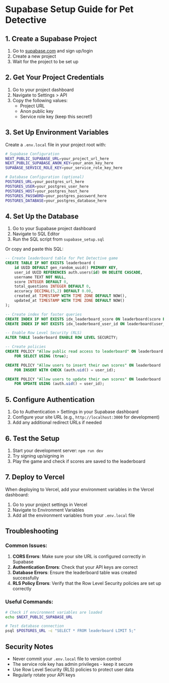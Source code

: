 # Supabase Setup Guide for Pet Detective

## 1. Create a Supabase Project

1. Go to [supabase.com](https://supabase.com) and sign up/login
2. Create a new project
3. Wait for the project to be set up

## 2. Get Your Project Credentials

1. Go to your project dashboard
2. Navigate to Settings > API
3. Copy the following values:
   - Project URL
   - Anon public key
   - Service role key (keep this secret!)

## 3. Set Up Environment Variables

Create a `.env.local` file in your project root with:

```bash
# Supabase Configuration
NEXT_PUBLIC_SUPABASE_URL=your_project_url_here
NEXT_PUBLIC_SUPABASE_ANON_KEY=your_anon_key_here
SUPABASE_SERVICE_ROLE_KEY=your_service_role_key_here

# Database Configuration (optional)
POSTGRES_URL=your_postgres_url_here
POSTGRES_USER=your_postgres_user_here
POSTGRES_HOST=your_postgres_host_here
POSTGRES_PASSWORD=your_postgres_password_here
POSTGRES_DATABASE=your_postgres_database_here
```

## 4. Set Up the Database

1. Go to your Supabase project dashboard
2. Navigate to SQL Editor
3. Run the SQL script from `supabase_setup.sql`

Or copy and paste this SQL:

```sql
-- Create leaderboard table for Pet Detective game
CREATE TABLE IF NOT EXISTS leaderboard (
    id UUID DEFAULT gen_random_uuid() PRIMARY KEY,
    user_id UUID REFERENCES auth.users(id) ON DELETE CASCADE,
    username TEXT NOT NULL,
    score INTEGER DEFAULT 0,
    total_questions INTEGER DEFAULT 0,
    accuracy DECIMAL(5,2) DEFAULT 0.00,
    created_at TIMESTAMP WITH TIME ZONE DEFAULT NOW(),
    updated_at TIMESTAMP WITH TIME ZONE DEFAULT NOW()
);

-- Create index for faster queries
CREATE INDEX IF NOT EXISTS idx_leaderboard_score ON leaderboard(score DESC);
CREATE INDEX IF NOT EXISTS idx_leaderboard_user_id ON leaderboard(user_id);

-- Enable Row Level Security (RLS)
ALTER TABLE leaderboard ENABLE ROW LEVEL SECURITY;

-- Create policies
CREATE POLICY "Allow public read access to leaderboard" ON leaderboard
    FOR SELECT USING (true);

CREATE POLICY "Allow users to insert their own scores" ON leaderboard
    FOR INSERT WITH CHECK (auth.uid() = user_id);

CREATE POLICY "Allow users to update their own scores" ON leaderboard
    FOR UPDATE USING (auth.uid() = user_id);
```

## 5. Configure Authentication

1. Go to Authentication > Settings in your Supabase dashboard
2. Configure your site URL (e.g., `http://localhost:3000` for development)
3. Add any additional redirect URLs if needed

## 6. Test the Setup

1. Start your development server: `npm run dev`
2. Try signing up/signing in
3. Play the game and check if scores are saved to the leaderboard

## 7. Deploy to Vercel

When deploying to Vercel, add your environment variables in the Vercel dashboard:

1. Go to your project settings in Vercel
2. Navigate to Environment Variables
3. Add all the environment variables from your `.env.local` file

## Troubleshooting

### Common Issues:

1. **CORS Errors**: Make sure your site URL is configured correctly in Supabase
2. **Authentication Errors**: Check that your API keys are correct
3. **Database Errors**: Ensure the leaderboard table was created successfully
4. **RLS Policy Errors**: Verify that the Row Level Security policies are set up correctly

### Useful Commands:

```bash
# Check if environment variables are loaded
echo $NEXT_PUBLIC_SUPABASE_URL

# Test database connection
psql $POSTGRES_URL -c "SELECT * FROM leaderboard LIMIT 5;"
```

## Security Notes

- Never commit your `.env.local` file to version control
- The service role key has admin privileges - keep it secure
- Use Row Level Security (RLS) policies to protect user data
- Regularly rotate your API keys
